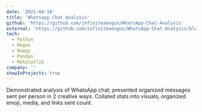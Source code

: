 ```yaml
---
date: '2021-04-18'
title: 'Whatsapp Chat Analysis'
github: 'https://github.com/infiniteaengus/WhatsApp-Chat-Analysis'
external: 'https://github.com/infiniteaengus/WhatsApp-Chat-Analysis/blob/main/WhatsApp%20Chat%20Analysis.ipynb'
tech:
  - Python
  - Regex
  - Numpy
  - Pandas
  - Matplotlib
company: ''
showInProjects: true
---
```


Demonstrated analysis of WhatsApp chat; presented organized messages sent per person in 2 creative ways. Collated stats into visuals; organized emoji, media, and links sent count.
